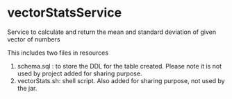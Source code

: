 # vectorStatsService
Service to calculate and return the mean and standard deviation of given vector of numbers

This includes two files in resources
1) schema.sql : to store the DDL for the table created. Please note it is not used by project added for sharing purpose.
2) vectorStats.sh: shell script. Also added for sharing purpose, not used by the jar.
